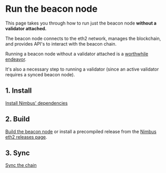 # Run the beacon node

This page takes you through how to run just the beacon node **without a validator attached.**

The beacon node connects to the eth2 network, manages the blockchain, and provides API's to interact with the beacon chain.

Running a beacon node without a validator attached is a [worthwhile endeavor](https://vitalik.ca/general/2021/05/23/scaling.html#its-crucial-for-blockchain-decentralization-for-regular-users-to-be-able-to-run-a-node).

It's also a necessary step to running a validator (since an active validator requires a synced beacon node).

## 1. Install

[Install Nimbus' dependencies](./install.html#external-dependencies) 



## 2. Build

[Build the beacon node](./build.md) or install a precompiled release from the [Nimbus eth2 releases page](https://github.com/status-im/nimbus-eth2/releases/latest).



## 3. Sync

[Sync the chain](./start-syncing.md)
